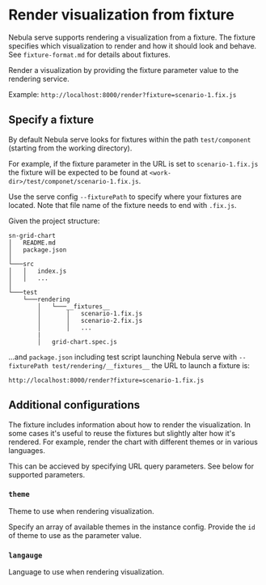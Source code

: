 # Render visualization from fixture

Nebula serve supports rendering a visualization from a fixture. The fixture specifies which visualization to render and how it should look and behave. See `fixture-format.md` for details about fixtures.

Render a visualization by providing the fixture parameter value to the rendering service.

Example: `http://localhost:8000/render?fixture=scenario-1.fix.js`

## Specify a fixture

By default Nebula serve looks for fixtures within the path `test/component` (starting from the working directory).

For example, if the fixture parameter in the URL is set to `scenario-1.fix.js` the fixture will be expected to be found at `<work-dir>/test/componet/scenario-1.fix.js`.

Use the serve config `--fixturePath` to specify where your fixtures are located. Note that file name of the fixture needs to end with `.fix.js`.

Given the project structure:

```
sn-grid-chart
│   README.md
│   package.json
│
└───src
│   │   index.js
│   │   ...
│
└───test
    └───rendering
        │   └───__fixtures__
        │       │   scenario-1.fix.js
        │       │   scenario-2.fix.js
        │       │   ...
        |
        │   grid-chart.spec.js
```

...and `package.json` including test script launching Nebula serve with `--fixturePath test/rendering/__fixtures__` the URL to launch a fixture is:

```
http://localhost:8000/render?fixture=scenario-1.fix.js
```

## Additional configurations

The fixture includes information about how to render the visualization. In some cases it's useful to reuse the fixtures but slightly alter how it's rendered. For example, render the chart with different themes or in various languages.

This can be accieved by specifying URL query parameters. See below for supported parameters.

### `theme`

Theme to use when rendering visualization.

Specify an array of available themes in the instance config. Provide the `id` of theme to use as the parameter value.

### `langauge`

Language to use when rendering visualization.
